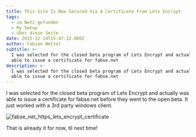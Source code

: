 ```yaml
---
title: This Site Is Now Secured Via A Certificate From Lets Encrypt
tags:
  - im Netz gefunden
  - My Setup
  - über diese Seite
date: 2015-12-14T15:47:12.000Z
author: Fabian Wetzel
subtitle: >-
  I was selected for the closed beta program of Lets Encrypt and actually was
  able to issue a certificate for fabse.net
description: >-
  I was selected for the closed beta program of Lets Encrypt and actually was
  able to issue a certificate for fabse.net
---
```


I was selected for the closed beta program of Lets Encrypt and actually was able to issue a certificate for fabse.net before they went to the open beta. It just worked with a 3rd party windows client.

![fabse_net_https_lets_encrypt_certificate](https://az275061.vo.msecnd.net/blogmedia/2015/12/fabse_net_https_lets_encrypt_certificate.png)

That is already it for now, til next time!


